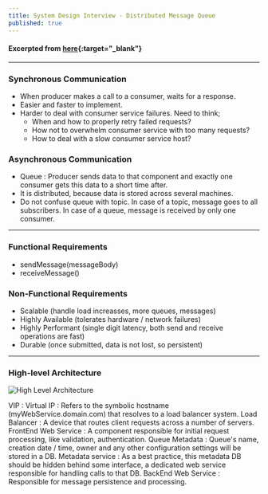 ```yaml
---
title: System Design Interview - Distributed Message Queue
published: true
---
```


#### Excerpted from [here](https://youtu.be/iJLL-KPqBpM){:target="_blank"}

-----------------------

### Synchronous Communication
- When producer makes a call to a consumer, waits for a response. 
- Easier and faster to implement. 
- Harder to deal with consumer service failures. Need to think;
  - When and how to properly retry failed requests? 
  - How not to overwhelm consumer service with too many requests?
  - How to deal with a slow consumer service host? 

### Asynchronous Communication
- Queue : Producer sends data to that component and exactly one consumer gets this data to a short time after.
- It is distributed, because data is stored across several machines. 
- Do not confuse queue with topic. In case of a topic, message goes to all subscribers. In case of a queue, message is received by only one consumer. 

-----------------------

### Functional Requirements
- sendMessage(messageBody) 
- receiveMessage() 

### Non-Functional Requirements
- Scalable (handle load increasses, more queues, messages)
- Highly Available (tolerates hardware / network failures)
- Highly Performant (single digit latency, both send and receive operations are fast)
- Durable (once submitted, data is not lost, so persistent)

-----------------------

### High-level Architecture

![High Level Architecture](https://github.com/serhatgiydiren/serhatgiydiren.github.io/raw/master/assets/dmq_hla.png)

VIP : Virtual IP : Refers to the symbolic hostname (myWebService.domain.com) that resolves to a load balancer system.
Load Balancer : A device that routes client requests across a number of servers.
FrontEnd Web Service : A component responsible for initial request processing, like validation, authentication.
Queue Metadata : Queue's name, creation date / time, owner and any other configuration settings will be stored in a DB.
Metadata service : As a best practice, this metadata DB should be hidden behind some interface, a dedicated web service responsible for handling calls to that DB.
BackEnd Web Service : Responsible for message persistence and processing. 
